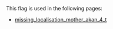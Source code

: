 This flag is used in the following pages:
 - [missing_localisation_mother_akan_4_t](../events/missing_localisation_mother_akan_4_t.md)
